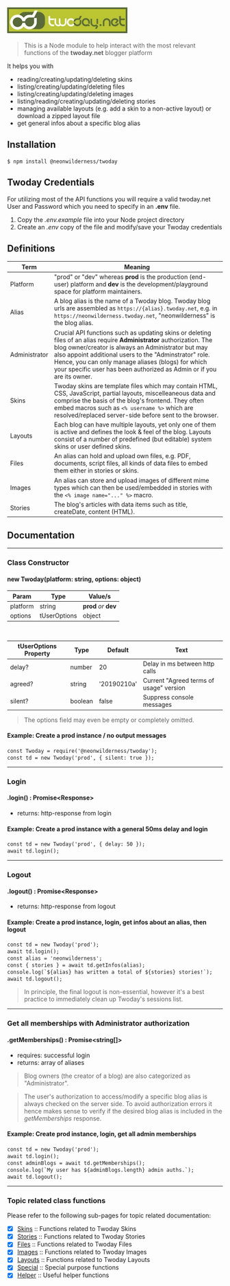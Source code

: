 <div style="text-align:center;margin:20px auto">
  <img src="./docs/twoday.jpg" style="border:4px solid #5a6a3b;display:block" />
</div>

> This is a Node module to help interact with the most relevant functions of the **twoday.net** blogger platform

It helps you with
- reading/creating/updating/deleting skins
- listing/creating/updating/deleting files
- listing/creating/updating/deleting images
- listing/reading/creating/updating/deleting stories
- managing available layouts (e.g. add a skin to a non-active layout) or download a zipped layout file
- get general infos about a specific blog alias

## Installation
```
$ npm install @neonwilderness/twoday
```

## Twoday Credentials
For utilizing most of the API functions you will require a valid twoday.net User and Password which you need to specify in an **.env** file.

1. Copy the *.env.example* file into your Node project directory
2. Create an *.env* copy of the file and modify/save your Twoday credentials

## Definitions
Term | Meaning
--- | ---
Platform | "prod" or "dev" whereas **prod** is the production (end-user) platform and **dev** is the development/playground space for platform maintainers.
Alias | A blog alias is the name of a Twoday blog. Twoday blog urls are assembled as `https://{alias}.twoday.net`, e.g. in `https://neonwilderness.twoday.net`, "neonwilderness" is the blog alias.
Administrator | Crucial API functions such as updating skins or deleting files of an alias require **Administrator** authorization. The blog owner/creator is always an Administrator but may also appoint additional users to the "Adminstrator" role. Hence, you can only manage aliases (blogs) for which your specific user has been authorized as Admin or if you are its owner.
Skins | Twoday skins are template files which may contain HTML, CSS, JavaScript, partial layouts, miscelleaneous data and comprise the basis of the blog's frontend. They often embed macros such as `<% username %>` which are resolved/replaced server-side before sent to the browser.
Layouts | Each blog can have multiple layouts, yet only one of them is active and defines the look & feel of the blog. Layouts consist of a number of predefined (but editable) system skins or user defined skins.
Files | An alias can hold and upload own files, e.g. PDF, documents, script files, all kinds of data files to embed them either in stories or skins.
Images | An alias can store and upload images of different mime types which can then be used/embedded in stories with the `<% image name="..." %>` macro.
Stories | The blog's articles with data items such as title, createDate, content (HTML).

## Documentation
<hr>

### Class Constructor
#### new Twoday(platform: string, options: object)

Param | Type | Value/s
--- | --- | ---
platform | string | **prod** *or* **dev**
options | tUserOptions | object
<br>

tUserOptions Property | Type | Default | Text
--- | --- | --- | ---
delay? | number | 20 | Delay in ms between http calls
agreed? | string | '20190210a' | Current "Agreed terms of usage" version
silent? | boolean | false | Suppress console messages

> The options field may even be empty or completely omitted.

#### Example: Create a prod instance / no output messages
```
const Twoday = require('@neonwilderness/twoday');
const td = new Twoday('prod', { silent: true });
```
<hr>

### Login
#### .login() : Promise&lt;Response&gt;

- returns: http-response from login

#### Example: Create a prod instance with a general 50ms delay and login
```
const td = new Twoday('prod', { delay: 50 });
await td.login();
```
<hr>

### Logout
#### .logout() : Promise&lt;Response&gt;

- returns: http-response from logout

#### Example: Create a prod instance, login, get infos about an alias, then logout
```
const td = new Twoday('prod');
await td.login();
const alias = 'neonwilderness';
const { stories } = await td.getInfos(alias);
console.log(`${alias} has written a total of ${stories} stories!`);
await td.logout();
```
> In principle, the final logout is non-essential, however it's a best practice to immediately clean up Twoday's sessions list.
<hr>

### Get all memberships with Administrator authorization
#### .getMemberships() : Promise&lt;string[]&gt;

- requires: successful login
- returns: array of aliases

> Blog owners (the creator of a blog) are also categorized as "Administrator".

> The user's authorization to access/modify a specific blog alias is always checked on the server side. To avoid authorization errors it hence makes sense to verify if the desired blog alias is included in the *getMemberships* response.

#### Example: Create prod instance, login, get all admin memberships
```
const td = new Twoday('prod');
await td.login();
const adminBlogs = await td.getMemberships();
console.log(`My user has ${adminBlogs.length} admin auths.`);
await td.logout();
```
<hr>

### Topic related class functions

Please refer to the following sub-pages for topic related documentation:

- [x] [Skins](./docs/skins.md) :: Functions related to Twoday Skins
- [x] [Stories](./docs/stories.md) :: Functions related to Twoday Stories
- [x] [Files](./docs/files.md) :: Functions related to Twoday Files
- [x] [Images](./docs/images.md) :: Functions related to Twoday Images
- [x] [Layouts](./docs/layouts.md) :: Functions related to Twoday Layouts
- [x] [Special](./docs/special.md) :: Special purpose functions
- [x] [Helper](./docs/helper.md) :: Useful helper functions
